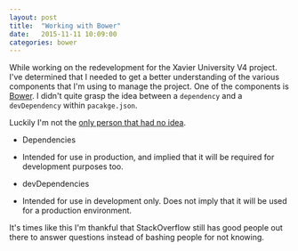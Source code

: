```yaml
---
layout: post
title:  "Working with Bower"
date:   2015-11-11 10:09:00
categories: bower
---
```


While working on the redevelopment for the Xavier University V4 project. I've determined that I needed to get a better understanding of 
the various components that I'm using to manage the project. One of the components is [Bower](http://bower.io/). I didn't quite grasp the idea
between a `dependency` and a `devDependency` within `pacakge.json`.

Luckily I'm not the [only person that had no idea](http://stackoverflow.com/questions/19339227/bower-and-devdependencies-vs-dependencies).

* Dependencies
 - Intended for use in production, and implied that it will be required for development purposes too.
* devDependencies
 - Intended for use in development only. Does not imply that it will be used for a production environment.

It's times like this I'm thankful that StackOverflow still has good people out there to answer questions instead of bashing people for not knowing.